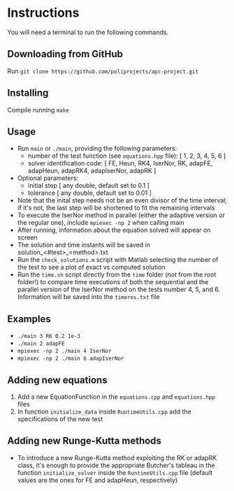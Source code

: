 # Instructions
You will need a terminal to run the following commands.

## Downloading from GitHub
Run ```git clone https://github.com/poliprojects/apc-project.git```

## Installing
Compile running ```make```

## Usage
* Run ```main``` or ```./main```, providing the following parameters:
	* number of the test function (see ```equations.hpp``` file):
	    [ 1, 2, 3, 4, 5, 6 ]
	* solver identification code:
	    [ FE, Heun, RK4, IserNor, RK,
			adapFE, adapHeun, adapRK4, adapIserNor, adapRK ]
* Optional parameters:
	* initial step [ any double, default set to 0.1 ]
	* tolerance [ any double, default set to 0.01 ]
* Note that the inital step needs not be an even divisor of the time interval;
    if it's not, the last step will be shortened to fit the remaining intervals
* To execute the IserNor method in parallel (either the adaptive version or the
    regular one), include ```mpiexec -np 2``` when calling main
* After running, information about the equation solved will appear on screen
* The solution and time instants will be saved in
    solution\_<#test>\_\<method>.txt
* Run the ```check_solutions.m``` script with Matlab selecting the number of the
test to see a plot of exact vs computed solution
* Run the ```time.sh``` script directly from the ```time``` folder (*not* from
    the root folder!) to compare time executions of both the sequential and
    the parallel version of the IserNor method on the tests number 4, 5, and 6.
    Information will be saved into the ```timeres.txt``` file

## Examples
* ```./main 3 RK 0.2 1e-3```
* ```./main 2 adapFE```
* ```mpiexec -np 2 ./main 4 IserNor```
* ```mpiexec -np 2 ./main 6 adapIserNor```

## Adding new equations
1) Add a new EquationFunction in the ```equations.cpp``` and ```equations.hpp```
    files
2) In function ```initialize_data``` inside ```RuntimeUtils.cpp``` add the
    specifications of the new test

## Adding new Runge-Kutta methods
* To introduce a new Runge-Kutta method exploiting the RK or adapRK class, it's
    enough to provide the appropriate Butcher's tableau in the function
    ```initialize_solver``` inside the ```RuntimeUtils.cpp``` file (default
    values are the ones for FE and adapHeun, respectively)
